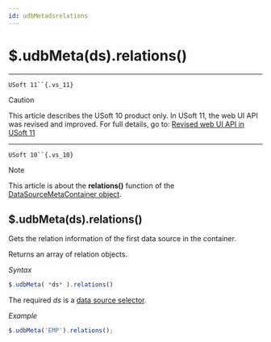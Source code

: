 ```yaml
---
id: udbMetadsrelations
---
```


# $.udbMeta(ds).relations()



----

`USoft 11``{.vs_11}`

> [!CAUTION]
> This article describes the USoft 10 product only.
> In USoft 11, the web UI API was revised and improved. For full details, go to:
> [Revised web UI API in USoft 11](/docs/Web%20and%20app%20UIs/UDB%20udb/Revised%20web%20UI%20API%20in%20USoft%2011.md)

----

`USoft 10``{.vs_10}`

> [!NOTE]
> This article is about the **relations()** function of the [DataSourceMetaContainer object](/docs/Web%20and%20app%20UIs/UDB%20DataSourceMetaContainer).

## **$.udbMeta(ds).relations()**

Gets the relation information of the first data source in the container.

Returns an array of relation objects.

*Syntax*

```js
$.udbMeta( *ds* ).relations()
```

The required *ds* is a [data source selector](/docs/Web%20and%20app%20UIs/UDB%20DataSourceMetaContainer/UDB%20DataSourceMetaContainer%20object.md).

*Example*

```js
$.udbMeta('EMP').relations();
```

 